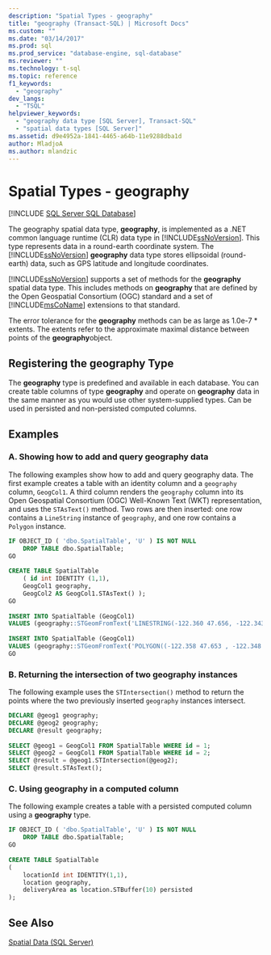 ```yaml
---
description: "Spatial Types - geography"
title: "geography (Transact-SQL) | Microsoft Docs"
ms.custom: ""
ms.date: "03/14/2017"
ms.prod: sql
ms.prod_service: "database-engine, sql-database"
ms.reviewer: ""
ms.technology: t-sql
ms.topic: reference
f1_keywords: 
  - "geography"
dev_langs: 
  - "TSQL"
helpviewer_keywords: 
  - "geography data type [SQL Server], Transact-SQL"
  - "spatial data types [SQL Server]"
ms.assetid: d9e4952a-1841-4465-a64b-11e9288dba1d
author: MladjoA
ms.author: mlandzic 
---
```

# Spatial Types - geography
[!INCLUDE [SQL Server SQL Database](../../includes/applies-to-version/sql-asdb.md)]

  The geography spatial data type, **geography**, is implemented as a .NET common language runtime (CLR) data type in [!INCLUDE[ssNoVersion](../../includes/ssnoversion-md.md)]. This type represents data in a round-earth coordinate system. The [!INCLUDE[ssNoVersion](../../includes/ssnoversion-md.md)] **geography** data type stores ellipsoidal (round-earth) data, such as GPS latitude and longitude coordinates.  
  
 [!INCLUDE[ssNoVersion](../../includes/ssnoversion-md.md)] supports a set of methods for the **geography** spatial data type. This includes methods on **geography** that are defined by the Open Geospatial Consortium (OGC) standard and a set of [!INCLUDE[msCoName](../../includes/msconame-md.md)] extensions to that standard.  
 
 The error tolerance for the **geography** methods can be as large as 1.0e-7 * extents. The extents refer to the approximate maximal distance between points of the **geography**object.
  

## Registering the geography Type  
 The **geography** type is predefined and available in each database. You can create table columns of type **geography** and operate on **geography** data in the same manner as you would use other system-supplied types. Can be used in persisted and non-persisted computed columns.  
  
## Examples  
  
### A. Showing how to add and query geography data  
 The following examples show how to add and query geography data. The first example creates a table with an identity column and a `geography` column, `GeogCol1`. A third column renders the `geography` column into its Open Geospatial Consortium (OGC) Well-Known Text (WKT) representation, and uses the `STAsText()` method. Two rows are then inserted: one row contains a `LineString` instance of `geography`, and one row contains a `Polygon` instance.  
  
```sql  
IF OBJECT_ID ( 'dbo.SpatialTable', 'U' ) IS NOT NULL   
    DROP TABLE dbo.SpatialTable;  
GO  
  
CREATE TABLE SpatialTable   
    ( id int IDENTITY (1,1),  
    GeogCol1 geography,   
    GeogCol2 AS GeogCol1.STAsText() );  
GO  
  
INSERT INTO SpatialTable (GeogCol1)  
VALUES (geography::STGeomFromText('LINESTRING(-122.360 47.656, -122.343 47.656 )', 4326));  
  
INSERT INTO SpatialTable (GeogCol1)  
VALUES (geography::STGeomFromText('POLYGON((-122.358 47.653 , -122.348 47.649, -122.348 47.658, -122.358 47.658, -122.358 47.653))', 4326));  
GO  
```  
  
### B. Returning the intersection of two geography instances  
 The following example uses the `STIntersection()` method to return the points where the two previously inserted `geography` instances intersect.  
  
```sql  
DECLARE @geog1 geography;  
DECLARE @geog2 geography;  
DECLARE @result geography;  
  
SELECT @geog1 = GeogCol1 FROM SpatialTable WHERE id = 1;  
SELECT @geog2 = GeogCol1 FROM SpatialTable WHERE id = 2;  
SELECT @result = @geog1.STIntersection(@geog2);  
SELECT @result.STAsText();  
```  
  
### C. Using geography in a computed column  
 The following example creates a table with a persisted computed column using a **geography** type.  
  
```sql  
IF OBJECT_ID ( 'dbo.SpatialTable', 'U' ) IS NOT NULL   
    DROP TABLE dbo.SpatialTable;  
GO  
  
CREATE TABLE SpatialTable  
(  
    locationId int IDENTITY(1,1),  
    location geography,  
    deliveryArea as location.STBuffer(10) persisted  
);  
```  
  
## See Also  
 [Spatial Data &#40;SQL Server&#41;](../../relational-databases/spatial/spatial-data-sql-server.md)   

  
  
